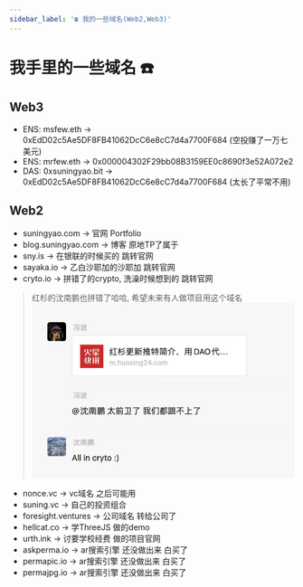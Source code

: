 ```yaml
---
sidebar_label: '☎️ 我的一些域名(Web2,Web3)'
---
```


# 我手里的一些域名 ☎️

## Web3

- ENS: msfew.eth -> 0xEdD02c5Ae5DF8FB41062DcC6e8cC7d4a7700F684 (空投赚了一万七美元)
- ENS: mrfew.eth -> 0x000004302F29bb08B3159EE0c8690f3e52A072e2
- DAS: 0xsuningyao.bit -> 0xEdD02c5Ae5DF8FB41062DcC6e8cC7d4a7700F684 (太长了平常不用)

## Web2

- suningyao.com -> 官网 Portfolio
- blog.suningyao.com -> 博客 原地TP了属于
- sny.is -> 在银联的时候买的 跳转官网
- sayaka.io -> 乙白沙耶加的沙耶加 跳转官网
- cryto.io -> 拼错了的crypto, 洗澡时候想到的 跳转官网
> 红杉的沈南鹏也拼错了哈哈, 希望未来有人做项目用这个域名
![cryto](/img/domain/cryto.jpg)
- nonce.vc -> vc域名 之后可能用
- suning.vc -> 自己的投资组合
- foresight.ventures -> 公司域名 转给公司了
- hellcat.co -> 学ThreeJS 做的demo
- urth.ink -> 讨要学校经费 做的项目官网
- askperma.io -> ar搜索引擎 还没做出来 白买了
- permapic.io -> ar搜索引擎 还没做出来 白买了
- permajpg.io -> ar搜索引擎 还没做出来 白买了